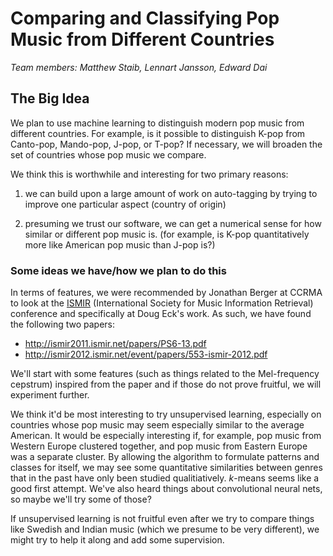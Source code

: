 # Comparing and Classifying Pop Music from Different Countries

*Team members: Matthew Staib, Lennart Jansson, Edward Dai*

## The Big Idea

We plan to use machine learning to distinguish modern pop music from
different countries. For example, is it possible to distinguish K-pop from
Canto-pop, Mando-pop, J-pop, or T-pop? If necessary, we will broaden
the set of countries whose pop music we compare.

We think this is worthwhile and interesting for two primary reasons:

1. we can build upon a large amount of work on auto-tagging by trying to improve
one particular aspect (country of origin)
 
2. presuming we trust our software, we can get a numerical sense for how similar
or different pop music is. (for example, is K-pop quantitatively more like
  American pop music than J-pop is?)

### Some ideas we have/how we plan to do this

In terms of features, we were recommended by Jonathan Berger at CCRMA to look at
the
[ISMIR](http://www.ismir.net) (International Society for Music Information
Retrieval) conference and specifically at Doug Eck's work. As such, we have
found the following two papers:

- http://ismir2011.ismir.net/papers/PS6-13.pdf
- http://ismir2012.ismir.net/event/papers/553-ismir-2012.pdf

We'll start with some features (such as things related to the Mel-frequency
cepstrum) inspired from the paper and if those do not prove fruitful, we will
experiment further.

We think it'd be most interesting to try unsupervised learning, especially on
countries whose pop music may seem especially similar to the average
American. It would be especially interesting if, for example, pop music from 
Western Europe clustered together, and pop music from Eastern Europe was a 
separate cluster. By allowing the algorithm to formulate patterns and classes
for itself, we may see some quantitative similarities between genres that in
the past have only been studied qualitiatively. *k*-means seems like a good
first attempt. We've also heard things about convolutional neural nets, so maybe
we'll try some of those?

If unsupervised learning is not fruitful even after we try to compare things
like Swedish and Indian music (which we presume to be very different), we might
try to help it along and add some supervision.

